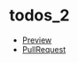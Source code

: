 # todos_2
- [Preview](https://mag1ckdrak0n.github.io/todos_2/)
- [PullRequest](https://github.com/mag1ckdrak0n/todos_2/pull/1/files)

